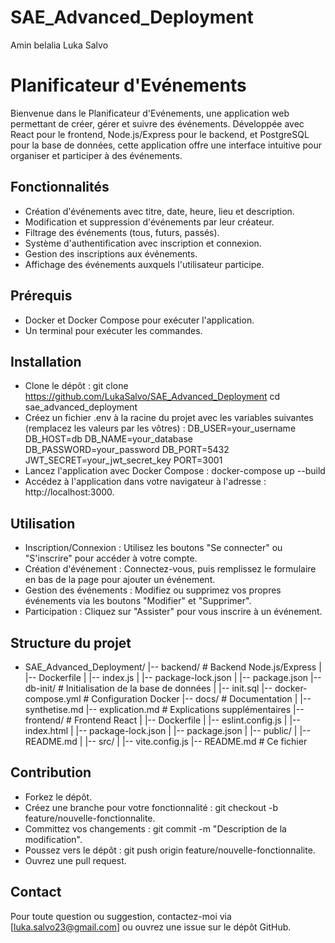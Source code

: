 # SAE_Advanced_Deployment


Amin belalia 
Luka Salvo


# Planificateur d'Evénements

Bienvenue dans le Planificateur d'Evénements, une application web permettant de créer, gérer et suivre des événements. Développée avec React pour le frontend, Node.js/Express pour le backend, et PostgreSQL pour la base de données, cette application offre une interface intuitive pour organiser et participer à des événements.

## Fonctionnalités

- Création d'événements avec titre, date, heure, lieu et description.
- Modification et suppression d'événements par leur créateur.
- Filtrage des événements (tous, futurs, passés).
- Système d'authentification avec inscription et connexion.
- Gestion des inscriptions aux événements.
- Affichage des événements auxquels l'utilisateur participe.

## Prérequis

-    Docker et Docker Compose pour exécuter l'application.
-   Un terminal pour exécuter les commandes.

## Installation

-    Clone le dépôt : git clone https://github.com/LukaSalvo/SAE_Advanced_Deployment cd sae_advanced_deployment
-    Créez un fichier .env à la racine du projet avec les variables suivantes (remplacez les valeurs par les vôtres) : DB_USER=your_username DB_HOST=db DB_NAME=your_database DB_PASSWORD=your_password DB_PORT=5432 JWT_SECRET=your_jwt_secret_key PORT=3001
-    Lancez l'application avec Docker Compose : docker-compose up --build
-    Accédez à l'application dans votre navigateur à l'adresse : http://localhost:3000.

## Utilisation

-    Inscription/Connexion : Utilisez les boutons "Se connecter" ou "S'inscrire" pour accéder à votre compte.
-    Création d'événement : Connectez-vous, puis remplissez le formulaire en bas de la page pour ajouter un événement.
-    Gestion des événements : Modifiez ou supprimez vos propres événements via les boutons "Modifier" et "Supprimer".
-    Participation : Cliquez sur "Assister" pour vous inscrire à un événement.

## Structure du projet


- SAE_Advanced_Deployment/
|-- backend/              # Backend Node.js/Express
|   |-- Dockerfile
|   |-- index.js
|   |-- package-lock.json
|   |-- package.json
|-- db-init/              # Initialisation de la base de données
|   |-- init.sql
|-- docker-compose.yml    # Configuration Docker
|-- docs/                 # Documentation
|   |-- synthetise.md
|-- explication.md        # Explications supplémentaires
|-- frontend/             # Frontend React
|   |-- Dockerfile
|   |-- eslint.config.js
|   |-- index.html
|   |-- package-lock.json
|   |-- package.json
|   |-- public/
|   |-- README.md
|   |-- src/
|   |-- vite.config.js
|-- README.md             # Ce fichier

## Contribution

-    Forkez le dépôt.
-    Créez une branche pour votre fonctionnalité : git checkout -b feature/nouvelle-fonctionnalite.
-    Committez vos changements : git commit -m "Description de la modification".
-    Poussez vers le dépôt : git push origin feature/nouvelle-fonctionnalite.
-    Ouvrez une pull request.



## Contact
Pour toute question ou suggestion, contactez-moi via [luka.salvo23@gmail.com] ou ouvrez une issue sur le dépôt GitHub.
